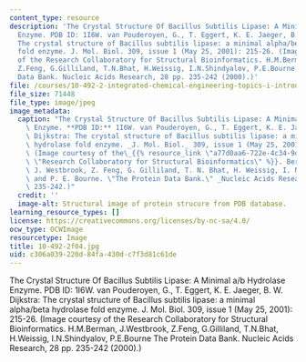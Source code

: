 ```yaml
---
content_type: resource
description: 'The Crystal Structure Of Bacillus Subtilis Lipase: A Minimal a/b Hydrolase
  Enzyme. PDB ID: 1I6W. van Pouderoyen, G., T. Eggert, K. E. Jaeger, B. W. Dijkstra:
  The crystal structure of Bacillus subtilis lipase: a minimal alpha/beta hydrolase
  fold enzyme. J. Mol. Biol. 309, issue 1 (May 25, 2001): 215-26. (Image courtesy
  of the Research Collaboratory for Structural Bioinformatics. H.M.Berman, J.Westbrook,
  Z.Feng, G.Gilliland, T.N.Bhat, H.Weissig, I.N.Shindyalov, P.E.Bourne The Protein
  Data Bank. Nucleic Acids Research, 28 pp. 235-242 (2000).)'
file: /courses/10-492-2-integrated-chemical-engineering-topics-i-introduction-to-biocatalysis-fall-2004/c306a039220d84fa430dc7f3d81c61de_10-492-2f04.jpg
file_size: 71448
file_type: image/jpeg
image_metadata:
  caption: "The Crystal Structure Of Bacillus Subtilis Lipase: A Minimal a/b Hydrolase\
    \ Enzyme. **PDB ID:** 1I6W. van Pouderoyen, G., T. Eggert, K. E. Jaeger, B. W.\
    \ Dijkstra: The crystal structure of Bacillus subtilis lipase: a minimal alpha/beta\
    \ hydrolase fold enzyme. _J. Mol. Biol._ 309, issue 1 (May 25, 2001): 215-26.\
    \ (Image courtesy of the\_{{% resource_link \"a77d0aa6-722e-4c34-9d3b-7de13996330d\"\
    \ \"Research Collaboratory for Structural Bioinformatics\" %}}. Berman, H. M.,\
    \ J. Westbrook, Z. Feng, G. Gilliland, T. N. Bhat, H. Weissig, I. N. Shindyalov,\
    \ and P. E. Bourne. \"The Protein Data Bank.\" _Nucleic Acids Research_ 28 (2000):\
    \ 235-242.)"
  credit: ''
  image-alt: Structural image of protein strucure from PDB database.
learning_resource_types: []
license: https://creativecommons.org/licenses/by-nc-sa/4.0/
ocw_type: OCWImage
resourcetype: Image
title: 10-492-2f04.jpg
uid: c306a039-220d-84fa-430d-c7f3d81c61de
---
```

The Crystal Structure Of Bacillus Subtilis Lipase: A Minimal a/b Hydrolase Enzyme. PDB ID: 1I6W. van Pouderoyen, G., T. Eggert, K. E. Jaeger, B. W. Dijkstra: The crystal structure of Bacillus subtilis lipase: a minimal alpha/beta hydrolase fold enzyme. J. Mol. Biol. 309, issue 1 (May 25, 2001): 215-26. (Image courtesy of the Research Collaboratory for Structural Bioinformatics. H.M.Berman, J.Westbrook, Z.Feng, G.Gilliland, T.N.Bhat, H.Weissig, I.N.Shindyalov, P.E.Bourne The Protein Data Bank. Nucleic Acids Research, 28 pp. 235-242 (2000).)